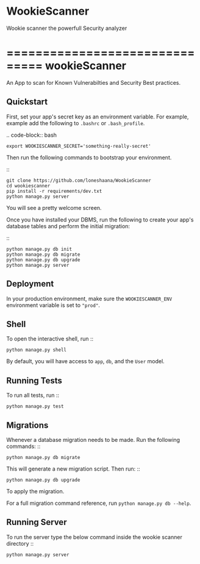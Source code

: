 # WookieScanner
Wookie scanner the powerfull Security analyzer

===============================
wookieScanner
===============================

An App to scan for Known Vulnerabilties and Security Best practices.


Quickstart
----------

First, set your app's secret key as an environment variable. For example, example add the following to ``.bashrc`` or ``.bash_profile``.

.. code-block:: bash

    export WOOKIESCANNER_SECRET='something-really-secret'


Then run the following commands to bootstrap your environment.


::

    git clone https://github.com/loneshaana/WookieScanner
    cd wookiescanner
    pip install -r requirements/dev.txt
    python manage.py server

You will see a pretty welcome screen.

Once you have installed your DBMS, run the following to create your app's database tables and perform the initial migration:

::

    python manage.py db init
    python manage.py db migrate
    python manage.py db upgrade
    python manage.py server



Deployment
----------

In your production environment, make sure the ``WOOKIESCANNER_ENV`` environment variable is set to ``"prod"``.


Shell
-----

To open the interactive shell, run ::

    python manage.py shell

By default, you will have access to ``app``, ``db``, and the ``User`` model.


Running Tests
-------------

To run all tests, run ::

    python manage.py test


Migrations
----------

Whenever a database migration needs to be made. Run the following commands:
::

    python manage.py db migrate

This will generate a new migration script. Then run:
::

    python manage.py db upgrade

To apply the migration.

For a full migration command reference, run ``python manage.py db --help``.

Running Server
--------------
To run the server type the below command inside the wookie scanner directory
::

    python manage.py server
